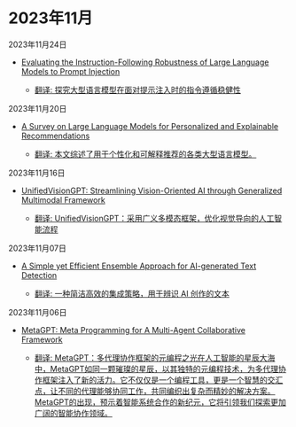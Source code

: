 # 2023年11月

2023年11月24日

- [Evaluating the Instruction-Following Robustness of Large Language Models to Prompt Injection](2023年11月24日/Evaluating_the_Instruction-Following_Robustness_of_Large_Language_Models_to_Prompt_Injection.md)

    - [翻译: 探究大型语言模型在面对提示注入时的指令遵循稳健性](2023年11月24日/Evaluating_the_Instruction-Following_Robustness_of_Large_Language_Models_to_Prompt_Injection.md)

2023年11月20日

- [A Survey on Large Language Models for Personalized and Explainable Recommendations](2023年11月20日/A_Survey_on_Large_Language_Models_for_Personalized_and_Explainable_Recommendations.md)

    - [翻译: 本文综述了用于个性化和可解释推荐的各类大型语言模型。](2023年11月20日/A_Survey_on_Large_Language_Models_for_Personalized_and_Explainable_Recommendations.md)

2023年11月16日

- [UnifiedVisionGPT: Streamlining Vision-Oriented AI through Generalized Multimodal Framework](2023年11月16日/UnifiedVisionGPT_Streamlining_Vision-Oriented_AI_through_Generalized_Multimodal_Framework.md)

    - [翻译: UnifiedVisionGPT：采用广义多模态框架，优化视觉导向的人工智能流程](2023年11月16日/UnifiedVisionGPT_Streamlining_Vision-Oriented_AI_through_Generalized_Multimodal_Framework.md)

2023年11月07日

- [A Simple yet Efficient Ensemble Approach for AI-generated Text Detection](2023年11月07日/A_Simple_yet_Efficient_Ensemble_Approach_for_AI-generated_Text_Detection.md)

    - [翻译: 一种简洁高效的集成策略，用于辨识 AI 创作的文本](2023年11月07日/A_Simple_yet_Efficient_Ensemble_Approach_for_AI-generated_Text_Detection.md)

2023年11月06日

- [MetaGPT: Meta Programming for A Multi-Agent Collaborative Framework](2023年11月06日/MetaGPT_Meta_Programming_for_A_Multi-Agent_Collaborative_Framework.md)

    - [翻译: MetaGPT：多代理协作框架的元编程之光在人工智能的星辰大海中，MetaGPT如同一颗璀璨的星辰，以其独特的元编程技术，为多代理协作框架注入了新的活力。它不仅仅是一个编程工具，更是一个智慧的交汇点，让不同的代理能够协同工作，共同编织出复杂而精妙的解决方案。MetaGPT的出现，预示着智能系统合作的新纪元，它将引领我们探索更加广阔的智能协作领域。](2023年11月06日/MetaGPT_Meta_Programming_for_A_Multi-Agent_Collaborative_Framework.md)